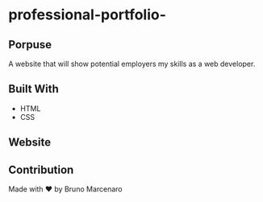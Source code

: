 # professional-portfolio-

## Porpuse
A website that will show potential employers my skills as a web developer.

## Built With
* HTML
* CSS

## Website

## Contribution
Made with ❤️ by Bruno Marcenaro
